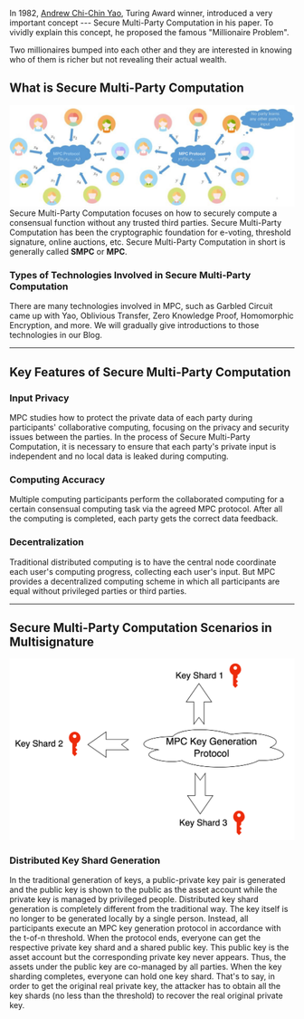 In 1982, [Andrew Chi-Chin Yao](https://en.wikipedia.org/wiki/Andrew_Yao), Turing Award winner, introduced a very important concept --- Secure Multi-Party Computation in his paper. To vividly explain this concept, he proposed the famous "Millionaire Problem".

Two millionaires bumped into each other and they are interested in knowing who of them is richer but not revealing their actual wealth.


What is Secure Multi-Party Computation
--------------------------------------
![alt text](image.png)
Secure Multi-Party Computation focuses on how to securely compute a consensual function without any trusted third parties. Secure Multi-Party Computation has been the cryptographic foundation for e-voting, threshold signature, online auctions, etc. Secure Multi-Party Computation in short is generally called **SMPC** or **MPC**.

### **Types of Technologies Involved in Secure Multi-Party Computation**

There are many technologies involved in MPC, such as Garbled Circuit came up with Yao, Oblivious Transfer, Zero Knowledge Proof, Homomorphic Encryption, and more. We will gradually give introductions to those technologies in our Blog.

----
Key Features of Secure Multi-Party Computation
----------------------------------------------

### Input Privacy

MPC studies how to protect the private data of each party during participants' collaborative computing, focusing on the privacy and security issues between the parties. In the process of Secure Multi-Party Computation, it is necessary to ensure that each party's private input is independent and no local data is leaked during computing.

### Computing Accuracy

Multiple computing participants perform the collaborated computing for a certain consensual computing task via the agreed MPC protocol. After all the computing is completed, each party gets the correct data feedback.

### Decentralization

Traditional distributed computing is to have the central node coordinate each user's computing progress, collecting each user's input. But MPC provides a decentralized computing scheme in which all participants are equal without privileged parties or third parties.

----

Secure Multi-Party Computation Scenarios in Multisignature
----------------------------------------------------------
![alt text](image-1.png)
### Distributed Key Shard Generation

In the traditional generation of keys, a public-private key pair is generated and the public key is shown to the public as the asset account while the private key is managed by privileged people. Distributed key shard generation is completely different from the traditional way. The key itself is no longer to be generated locally by a single person. Instead, all participants execute an MPC key generation protocol in accordance with the t-of-n threshold. When the protocol ends, everyone can get the respective private key shard and a shared public key. This public key is the asset account but the corresponding private key never appears. Thus, the assets under the public key are co-managed by all parties. When the key sharding completes, everyone can hold one key shard. That's to say, in order to get the original real private key, the attacker has to obtain all the key shards (no less than the threshold) to recover the real original private key.